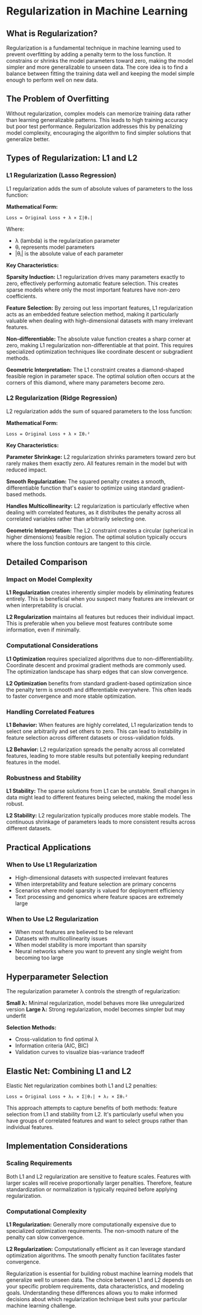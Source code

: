 # Regularization in Machine Learning

## What is Regularization?

Regularization is a fundamental technique in machine learning used to prevent overfitting by adding a penalty term to the loss function. It constrains or shrinks the model parameters toward zero, making the model simpler and more generalizable to unseen data. The core idea is to find a balance between fitting the training data well and keeping the model simple enough to perform well on new data.

## The Problem of Overfitting

Without regularization, complex models can memorize training data rather than learning generalizable patterns. This leads to high training accuracy but poor test performance. Regularization addresses this by penalizing model complexity, encouraging the algorithm to find simpler solutions that generalize better.

## Types of Regularization: L1 and L2

### L1 Regularization (Lasso Regression)

L1 regularization adds the sum of absolute values of parameters to the loss function:

**Mathematical Form:**

```
Loss = Original Loss + λ × Σ|θᵢ|
```

Where:

- λ (lambda) is the regularization parameter
- θᵢ represents model parameters
- |θᵢ| is the absolute value of each parameter

**Key Characteristics:**

**Sparsity Induction:** L1 regularization drives many parameters exactly to zero, effectively performing automatic feature selection. This creates sparse models where only the most important features have non-zero coefficients.

**Feature Selection:** By zeroing out less important features, L1 regularization acts as an embedded feature selection method, making it particularly valuable when dealing with high-dimensional datasets with many irrelevant features.

**Non-differentiable:** The absolute value function creates a sharp corner at zero, making L1 regularization non-differentiable at that point. This requires specialized optimization techniques like coordinate descent or subgradient methods.

**Geometric Interpretation:** The L1 constraint creates a diamond-shaped feasible region in parameter space. The optimal solution often occurs at the corners of this diamond, where many parameters become zero.

### L2 Regularization (Ridge Regression)

L2 regularization adds the sum of squared parameters to the loss function:

**Mathematical Form:**

```
Loss = Original Loss + λ × Σθᵢ²
```

**Key Characteristics:**

**Parameter Shrinkage:** L2 regularization shrinks parameters toward zero but rarely makes them exactly zero. All features remain in the model but with reduced impact.

**Smooth Regularization:** The squared penalty creates a smooth, differentiable function that's easier to optimize using standard gradient-based methods.

**Handles Multicollinearity:** L2 regularization is particularly effective when dealing with correlated features, as it distributes the penalty across all correlated variables rather than arbitrarily selecting one.

**Geometric Interpretation:** The L2 constraint creates a circular (spherical in higher dimensions) feasible region. The optimal solution typically occurs where the loss function contours are tangent to this circle.

## Detailed Comparison

### Impact on Model Complexity

**L1 Regularization** creates inherently simpler models by eliminating features entirely. This is beneficial when you suspect many features are irrelevant or when interpretability is crucial.

**L2 Regularization** maintains all features but reduces their individual impact. This is preferable when you believe most features contribute some information, even if minimally.

### Computational Considerations

**L1 Optimization** requires specialized algorithms due to non-differentiability. Coordinate descent and proximal gradient methods are commonly used. The optimization landscape has sharp edges that can slow convergence.

**L2 Optimization** benefits from standard gradient-based optimization since the penalty term is smooth and differentiable everywhere. This often leads to faster convergence and more stable optimization.

### Handling Correlated Features

**L1 Behavior:** When features are highly correlated, L1 regularization tends to select one arbitrarily and set others to zero. This can lead to instability in feature selection across different datasets or cross-validation folds.

**L2 Behavior:** L2 regularization spreads the penalty across all correlated features, leading to more stable results but potentially keeping redundant features in the model.

### Robustness and Stability

**L1 Stability:** The sparse solutions from L1 can be unstable. Small changes in data might lead to different features being selected, making the model less robust.

**L2 Stability:** L2 regularization typically produces more stable models. The continuous shrinkage of parameters leads to more consistent results across different datasets.

## Practical Applications

### When to Use L1 Regularization

- High-dimensional datasets with suspected irrelevant features
- When interpretability and feature selection are primary concerns
- Scenarios where model sparsity is valued for deployment efficiency
- Text processing and genomics where feature spaces are extremely large

### When to Use L2 Regularization

- When most features are believed to be relevant
- Datasets with multicollinearity issues
- When model stability is more important than sparsity
- Neural networks where you want to prevent any single weight from becoming too large

## Hyperparameter Selection

The regularization parameter λ controls the strength of regularization:

**Small λ:** Minimal regularization, model behaves more like unregularized version **Large λ:** Strong regularization, model becomes simpler but may underfit

**Selection Methods:**

- Cross-validation to find optimal λ
- Information criteria (AIC, BIC)
- Validation curves to visualize bias-variance tradeoff

## Elastic Net: Combining L1 and L2

Elastic Net regularization combines both L1 and L2 penalties:

```
Loss = Original Loss + λ₁ × Σ|θᵢ| + λ₂ × Σθᵢ²
```

This approach attempts to capture benefits of both methods: feature selection from L1 and stability from L2. It's particularly useful when you have groups of correlated features and want to select groups rather than individual features.

## Implementation Considerations

### Scaling Requirements

Both L1 and L2 regularization are sensitive to feature scales. Features with larger scales will receive proportionally larger penalties. Therefore, feature standardization or normalization is typically required before applying regularization.

### Computational Complexity

**L1 Regularization:** Generally more computationally expensive due to specialized optimization requirements. The non-smooth nature of the penalty can slow convergence.

**L2 Regularization:** Computationally efficient as it can leverage standard optimization algorithms. The smooth penalty function facilitates faster convergence.

Regularization is essential for building robust machine learning models that generalize well to unseen data. The choice between L1 and L2 depends on your specific problem requirements, data characteristics, and modeling goals. Understanding these differences allows you to make informed decisions about which regularization technique best suits your particular machine learning challenge.